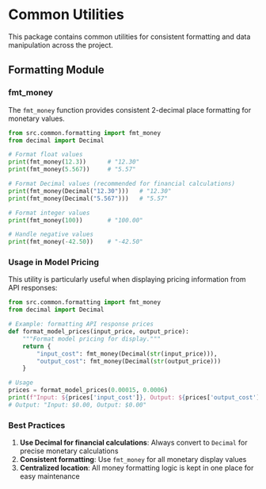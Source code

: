 # Common Utilities

This package contains common utilities for consistent formatting and data manipulation across the project.

## Formatting Module

### fmt_money

The `fmt_money` function provides consistent 2-decimal place formatting for monetary values.

```python
from src.common.formatting import fmt_money
from decimal import Decimal

# Format float values
print(fmt_money(12.3))      # "12.30"
print(fmt_money(5.567))     # "5.57"

# Format Decimal values (recommended for financial calculations)
print(fmt_money(Decimal("12.30")))   # "12.30"
print(fmt_money(Decimal("5.567")))   # "5.57"

# Format integer values
print(fmt_money(100))       # "100.00"

# Handle negative values
print(fmt_money(-42.50))    # "-42.50"
```

### Usage in Model Pricing

This utility is particularly useful when displaying pricing information from API responses:

```python
from src.common.formatting import fmt_money
from decimal import Decimal

# Example: formatting API response prices
def format_model_prices(input_price, output_price):
    """Format model pricing for display."""
    return {
        "input_cost": fmt_money(Decimal(str(input_price))),
        "output_cost": fmt_money(Decimal(str(output_price)))
    }

# Usage
prices = format_model_prices(0.00015, 0.0006)
print(f"Input: ${prices['input_cost']}, Output: ${prices['output_cost']}")
# Output: "Input: $0.00, Output: $0.00"
```

### Best Practices

1. **Use Decimal for financial calculations**: Always convert to `Decimal` for precise monetary calculations
2. **Consistent formatting**: Use `fmt_money` for all monetary display values
3. **Centralized location**: All money formatting logic is kept in one place for easy maintenance
